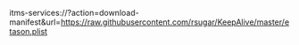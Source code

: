 itms-services://?action=download-manifest&url=https://raw.githubusercontent.com/rsugar/KeepAlive/master/etason.plist
